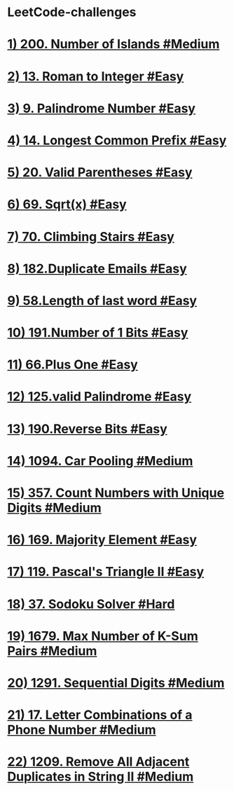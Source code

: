 # LeetCode-challenges
 # [1) 200. Number of Islands    #Medium](https://leetcode.com/problems/number-of-islands/)
 # [2) 13. Roman to Integer    #Easy](https://leetcode.com/problems/roman-to-integer/)
 # [3) 9. Palindrome Number    #Easy](https://leetcode.com/problems/palindrome-number/)
 # [4) 14. Longest Common Prefix #Easy](https://leetcode.com/problems/longest-common-prefix/)
 # [5) 20. Valid Parentheses #Easy](https://leetcode.com/problems/valid-parentheses/)
 # [6) 69. Sqrt(x) #Easy](https://leetcode.com/problems/sqrtx/)
 # [7) 70. Climbing Stairs #Easy](https://leetcode.com/problems/climbing-stairs/)
 # [8) 182.Duplicate Emails #Easy](https://leetcode.com/problems/duplicate-emails/)
 # [9) 58.Length of last word #Easy](https://leetcode.com/problems/length-of-last-word/)
 # [10) 191.Number of 1 Bits #Easy](https://leetcode.com/problems/number-of-1-bits/)
 # [11) 66.Plus One #Easy](https://leetcode.com/problems/plus-one/)
 # [12) 125.valid Palindrome #Easy](https://leetcode.com/problems/valid-palindrome/)
 # [13) 190.Reverse Bits #Easy](https://leetcode.com/problems/reverse-bits/)
 # [14) 1094. Car Pooling #Medium](https://leetcode.com/problems/car-pooling/)
 # [15) 357. Count Numbers with Unique Digits #Medium](https://leetcode.com/problems/count-numbers-with-unique-digits/)
 # [16) 169. Majority Element #Easy](https://leetcode.com/problems/majority-element/)
 # [17) 119. Pascal's Triangle II #Easy](https://leetcode.com/problems/pascals-triangle-ii/)
 # [18) 37. Sodoku Solver #Hard](https://leetcode.com/problems/sudoku-solver/)
 # [19) 1679. Max Number of K-Sum Pairs #Medium](https://leetcode.com/problems/max-number-of-k-sum-pairs/)
 # [20) 1291. Sequential Digits #Medium](https://leetcode.com/problems/sequential-digits/)
 # [21) 17. Letter Combinations of a Phone Number #Medium](https://leetcode.com/problems/letter-combinations-of-a-phone-number/)
 # [22) 1209. Remove All Adjacent Duplicates in String II #Medium](https://leetcode.com/problems/remove-all-adjacent-duplicates-in-string-ii/)
 
 

 
